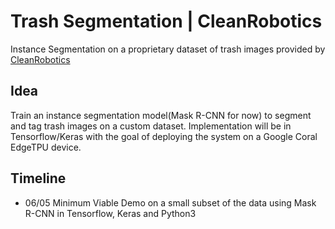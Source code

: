 # Trash Segmentation | CleanRobotics

Instance Segmentation on a proprietary dataset of trash images provided by [CleanRobotics](https://cleanrobotics.com)

## Idea

Train an instance segmentation model(Mask R-CNN for now) to segment and tag trash images on a custom dataset. Implementation will be in Tensorflow/Keras with the goal of deploying the system on a Google Coral EdgeTPU device.

## Timeline

- 06/05 Minimum Viable Demo on a small subset of the data using Mask R-CNN in Tensorflow, Keras and Python3

